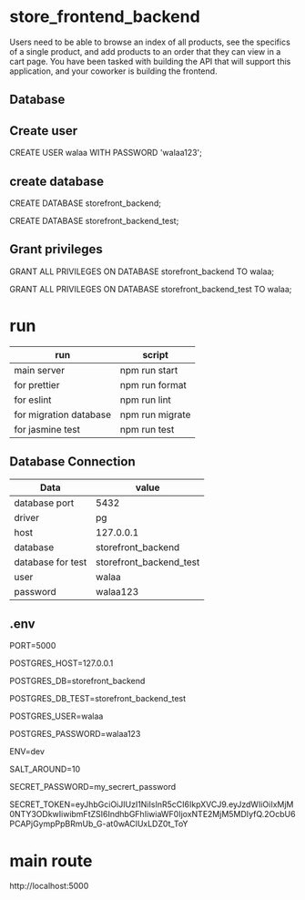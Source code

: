 # store_frontend_backend
 Users need to be able to browse an index of all products, see the specifics of a single product, and add products to an order that they can view in a cart page. You have been tasked with building the API that will support this application, and your coworker is building the frontend.


## **Database**

## Create user

CREATE USER walaa WITH PASSWORD 'walaa123';

## create database 

CREATE DATABASE storefront_backend;

CREATE DATABASE storefront_backend_test;

## Grant privileges

GRANT ALL PRIVILEGES ON DATABASE storefront_backend TO walaa;

GRANT ALL PRIVILEGES ON DATABASE storefront_backend_test TO walaa;


# run 

 | run | script|
 |-------|--------|
 |main server| npm run start|
 |for prettier| npm run format|
 |for eslint| npm run lint|
 |for migration database|npm run migrate|
 |for jasmine test| npm run test|


## Database Connection

|Data|value|
|------|----------|
|database port|5432|
| driver| pg|
| host |127.0.0.1|
| database|storefront_backend|
|database for test| storefront_backend_test|
| user|walaa|
|password|walaa123|


    


## .env

PORT=5000

POSTGRES_HOST=127.0.0.1

POSTGRES_DB=storefront_backend

POSTGRES_DB_TEST=storefront_backend_test

POSTGRES_USER=walaa

POSTGRES_PASSWORD=walaa123

ENV=dev

SALT_AROUND=10

SECRET_PASSWORD=my_secrert_password

SECRET_TOKEN=eyJhbGciOiJIUzI1NiIsInR5cCI6IkpXVCJ9.eyJzdWIiOiIxMjM0NTY3ODkwIiwibmFtZSI6IndhbGFhIiwiaWF0IjoxNTE2MjM5MDIyfQ.2OcbU6PCAPjGympPpBRmUb_G-at0wACIUxLDZ0t_ToY

# main route
 http://localhost:5000


